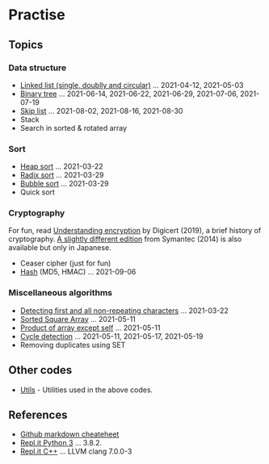# Practise

## Topics

### Data structure

- [Linked list (single, doublly and circular)](./LinkedList/) ... 2021-04-12, 2021-05-03
- [Binary tree](./BinaryTree) ... 2021-06-14, 2021-06-22, 2021-06-29, 2021-07-06, 2021-07-19
- [Skip list](./SkipList) ... 2021-08-02, 2021-08-16, 2021-08-30
- Stack
- Search in sorted & rotated array

### Sort

- [Heap sort](./HeapSort/) ... 2021-03-22
- [Radix sort](./RadixSort/) ... 2021-03-29
- [Bubble sort](./BubbleSort/) ... 2021-03-29
- Quick sort

### Cryptography

For fun, read [Understanding encryption](https://www.digicert.com/resources/history-of-ciphers-understanding-encryption-whitepaper-en-2019.pdf) by Digicert (2019), a brief history of cryptography. [A slightly different edition](https://www.digicert.co.jp/welcome/pdf/wp_encryption_history.pdf) from Symantec (2014) is also available but only in Japanese.

- Ceaser cipher (just for fun)
- [Hash](./Hash) (MD5, HMAC) ... 2021-09-06


### Miscellaneous algorithms

- [Detecting first and all non-repeating characters](./NonRepeating/) ... 2021-03-22
- [Sorted Square Array](./SortedSquareArray/) ... 2021-05-11
- [Product of array except self](./ProductExceptSelf/) ... 2021-05-11
- [Cycle detection](./CycleDetection/) ... 2021-05-11, 2021-05-17, 2021-05-19
- Removing duplicates using SET

## Other codes

- [Utils](./Utils/) - Utilities used in the above codes.

## References

- [Github markdown cheateheet](https://github.com/adam-p/markdown-here/wiki/Markdown-Cheatsheet)
- [Repl.it Python 3](https://repl.it/languages/python3) ... 3.8.2.
- [Repl.it C++](https://repl.it/languages/cpp) ... LLVM clang 7.0.0-3
